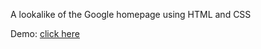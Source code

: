 A lookalike of the Google homepage using HTML and CSS

Demo: [click here](https://rawcdn.githack.com/agreer5050/google-homepage/811e8c2d98bfa2094d3e0231077b459ddf201f6a/index.html)
